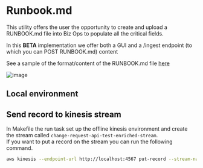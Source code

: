 # Runbook.md

This utility offers the user the opportunity to create and upload a RUNBOOK.md file into Biz Ops to populate all the critical fields.

In this **BETA** implementation we offer both a GUI and a /ingest endpoint (to which you can POST RUNBOOK.md) content

See a sample of the format/content of the RUNBOOK.md file [here](./docs/example.md)

![image](https://user-images.githubusercontent.com/447559/58543123-b62f4580-81f6-11e9-8f9b-7d694d159e85.png)

## Local environment

## Send record to kinesis stream

In Makefile the run task set up the offline kinesis environment and create the stream called `change-request-api-test-enriched-stream`.  
If you want to put a record on the stream you can run the following command.

```bash
aws kinesis --endpoint-url http://localhost:4567 put-record --stream-name change-request-api-test-enriched-stream  --partition-key “MyFirstMessage” --data "{\"systemData\":{\"name\":\"Biz Ops Search\",\"SF_ID\":\"a22D0000002ugnxIAA\",\"serviceTier\":\"Bronze\",\"dataOwner\":{\"email\":\"rhys.evans@ft.com\"},\"supportedBy\":{\"email\":\"reliability.engineering@ft.com\"},\"repositories\":{\"code\":\"github:Financial-Times/biz-ops-api\"},\"deliveredBy\":{\"productOwners\":[{\"email\":\"sarah.wells@ft.com\"}],\"group\":{\"code\":\"operationsreliability\",\"name\":\"Operations & Reliability\"}}},\"githubData\":{\"title\":\"Fix change type in salesforce\",\"htmlUrl\":\"https://github.com/Financial-Times/change-api/pull/52\"},\"user\":{\"githubName\":\"testUser\",\"email\":null},\"environment\":\"production\",\"systemCode\":\"biz-ops-search\",\"commit\":\"c50128fc67f055356d4171f570aa2600e42dc2d1\",\"timestamp\":\"2019-06-18T09:38:44.286Z\",\"loggerContext\":{\"traceId\":\"e3860769-3341-4ea2-b29e-c9d96c260f13\",\"clientSystemCode\":\"biz-ops-search\"},\"isProdEnv\":true,\"salesforceSystemId\":\"a22D0000002ugnxIAA\"}"
```
